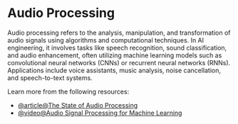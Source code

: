# Audio Processing

Audio processing refers to the analysis, manipulation, and transformation of audio signals using algorithms and computational techniques. In AI engineering, it involves tasks like speech recognition, sound classification, and audio enhancement, often utilizing machine learning models such as convolutional neural networks (CNNs) or recurrent neural networks (RNNs). Applications include voice assistants, music analysis, noise cancellation, and speech-to-text systems.

Learn more from the following resources:

- [@article@The State of Audio Processing](https://appwrite.io/blog/post/state-of-audio-processing)
- [@video@Audio Signal Processing for Machine Learning](https://www.youtube.com/watch?v=iCwMQJnKk2c)